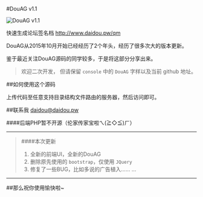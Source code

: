 #DouAG v1.1

![DouAG v1.1](http://ogv6oecb7.bkt.clouddn.com/17-1-10/88292110-file_1484048261037_127a6.png)

快速生成论坛签名档
http://www.daidou.pw/qm


DouAG从2015年10月开始已经经历了2个年头，经历了很多次大的版本更新。

鉴于最近关注DouAG源码的同学较多，于是将这部分分享出来。

> 欢迎二次开发，
> 但请保留  `console`  中的 `DouAG` 字样以及当前 github 地址。


##如何使用这个源码

上传代码至任意支持目录结构文件路由的服务器，然后访问即可。

##联系我
daidou@daidou.pw

####后端PHP暂不开源（伦家传家宝啦ㄟ(≧◇≦)ㄏ）

_________________________

> ####本次更新
> 1. 全新的前端UI，全新的DouAG
> 2. 删除原先使用的 `bootstrap`，仅使用 `JQuery`
> 3. 修复了一些BUG，比如多说的广告植入……
> ...

_________________________

##那么祝你使用愉快啦~

